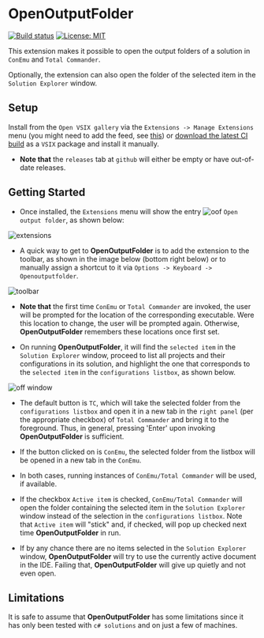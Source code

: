 # OpenOutputFolder

[![Build status](https://ci.appveyor.com/api/projects/status/k4tuto4slae2kj0e?svg=true
)](https://ci.appveyor.com/project/LaraSQP/openoutputfolder)
[![License: MIT](https://img.shields.io/badge/License-MIT-blue.svg)](license.txt)

This extension makes it possible to open the output folders of a solution in `ConEmu` and `Total Commander`.

Optionally, the extension can also open the folder of the selected item in the `Solution Explorer` window.


## Setup

Install from the `Open VSIX gallery` via the `Extensions -> Manage Extensions` menu (you might need to add the feed, see [this](http://vsixgallery.com/guide/feed/)) or [download the latest CI build]() as a `VSIX` package and install it manually.

- **Note that** the `releases` tab at `github` will either be empty or have out-of-date releases.

## Getting Started

- Once installed, the `Extensions` menu will show the entry ![oof](https://user-images.githubusercontent.com/12540983/70189532-e4a65400-1736-11ea-8b82-8c0f0c6fdac7.png) `Open output folder`, as shown below:

![extensions](https://user-images.githubusercontent.com/12540983/70004739-b7c53600-15aa-11ea-95f6-09e774073e9f.png)

- A quick way to get to **OpenOutputFolder** is to add the extension to the toolbar, as shown in the image below (bottom right below) or to manually assign a shortcut to it via `Options -> Keyboard -> Openoutputfolder`.

![toolbar](https://user-images.githubusercontent.com/12540983/70191581-9300c800-173c-11ea-86dc-04024c8c0057.jpg)


- **Note that** the first time `ConEmu` or `Total Commander` are invoked, the user will be prompted for the location of the corresponding executable. Were this location to change, the user will be prompted again. Otherwise, **OpenOutputFolder** remembers these locations once first set.

- On running **OpenOutputFolder**, it will find the `selected item` in the `Solution Explorer` window, proceed to list all projects and their configurations in its solution, and highlight the one that corresponds to the `selected item` in the `configurations listbox`, as shown below.

![off window](https://user-images.githubusercontent.com/12540983/70190950-ac087980-173a-11ea-84a5-7c376c746da8.jpg)


- The default button is `TC`, which will take the selected folder from the `configurations listbox` and open it in a new tab in the `right panel` (per the appropriate checkbox) of `Total Commander` and bring it to the foreground. Thus, in general, pressing 'Enter' upon invoking **OpenOutputFolder** is sufficient.

- If the button clicked on is `ConEmu`, the selected folder from the listbox will be opened in a new tab in the `ConEmu`.

- In both cases, running instances of `ConEmu/Total Commander` will be used, if available.

- If the checkbox `Active item` is checked, `ConEmu/Total Commander` will open the folder containing the selected item in the `Solution Explorer` window instead of the selection in the `configurations listbox`. Note that `Active item` will "stick" and, if checked, will pop up checked next time **OpenOutputFolder** in run.

- If by any chance there are no items selected in the `Solution Explorer` window, **OpenOutputFolder** will try to use the currently active document in the IDE. Failing that, **OpenOutputFolder** will give up quietly and not even open.

## Limitations

It is safe to assume that **OpenOutputFolder** has some limitations since it has only been tested with `c# solutions` and on just a few of machines.
  

